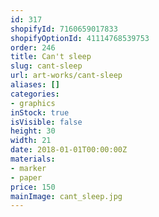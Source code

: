 ```yaml
---
id: 317
shopifyId: 7160659017833
shopifyOptionId: 41114768539753
order: 246
title: Can't sleep
slug: cant-sleep
url: art-works/cant-sleep
aliases: []
categories:
- graphics
inStock: true
isVisible: false
height: 30
width: 21
date: 2018-01-01T00:00:00Z
materials:
- marker
- paper
price: 150
mainImage: cant_sleep.jpg
---
```

